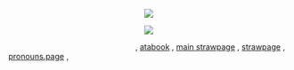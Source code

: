 <p align="center">
<img src="https://64.media.tumblr.com/670e8504967e5b89eb493cb3ebeb9a9b/cfa222120aa4967a-4a/s400x600/7933745591e0b399dda891f76ecfe640b9b2097c.gif">
</p>

<p align="center">
  <img src="https://64.media.tumblr.com/7753ceae4da6566509ce59ad0e3e683a/27fb99c293a0a832-9b/s1280x1920/ef332137c81edbe4caab3a2d1505c7e019399d7f.pnj">
</p>


                   , [atabook](https://time-twins.atabook.org/)   , [main strawpage](https://faith-ghost.straw.page/) , [strawpage](https://timetwins.straw.page/) , [pronouns.page](https://en.pronouns.page/@timetwinking)
                   , 
